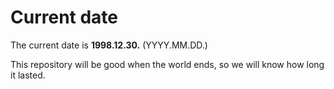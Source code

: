 # Current date

The current date is **1998.12.30.** (YYYY.MM.DD.)

This repository will be good when the world ends, so we will know how long it lasted.